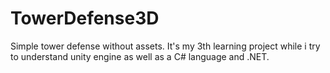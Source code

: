 # TowerDefense3D

Simple tower defense without assets.
It's my 3th learning project while i try to understand unity engine as well as a C# language and .NET. 
